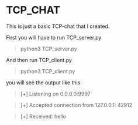 # TCP_CHAT

This is just a basic TCP-chat that I created. 

First you will have to run TCP_server.py 
> python3 TCP_server.py

And then run TCP_client.py
> python3 TCP_client.py

you will see the output like this 

> [+] Listening on 0.0.0.0:9997

> [+] Accepted connection from 127.0.0.1: 42912

> [+] Received: hello
